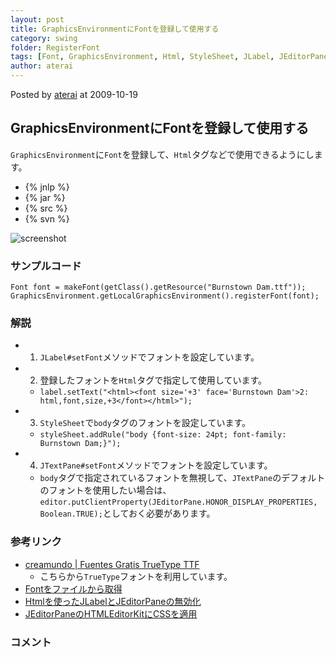 ```yaml
---
layout: post
title: GraphicsEnvironmentにFontを登録して使用する
category: swing
folder: RegisterFont
tags: [Font, GraphicsEnvironment, Html, StyleSheet, JLabel, JEditorPane, JTextPane]
author: aterai
---
```


Posted by [aterai](http://terai.xrea.jp/aterai.html) at 2009-10-19

## GraphicsEnvironmentにFontを登録して使用する
`GraphicsEnvironment`に`Font`を登録して、`Html`タグなどで使用できるようにします。

- {% jnlp %}
- {% jar %}
- {% src %}
- {% svn %}

<!-- dummy comment line for breaking list -->

![screenshot](https://lh4.googleusercontent.com/_9Z4BYR88imo/TQTRkZgST0I/AAAAAAAAAhY/czEyIQL0NfY/s800/RegisterFont.png)

### サンプルコード
<pre class="prettyprint"><code>Font font = makeFont(getClass().getResource("Burnstown Dam.ttf"));
GraphicsEnvironment.getLocalGraphicsEnvironment().registerFont(font);
</code></pre>

### 解説
- 1. `JLabel#setFont`メソッドでフォントを設定しています。
- 2. 登録したフォントを`Html`タグで指定して使用しています。
    - `label.setText("<html><font size='+3' face='Burnstown Dam'>2: html,font,size,+3</font></html>");`
- 3. `StyleSheet`で`body`タグのフォントを設定しています。
    - `styleSheet.addRule("body {font-size: 24pt; font-family: Burnstown Dam;}");`
- 4. `JTextPane#setFont`メソッドでフォントを設定しています。
    - `body`タグで指定されているフォントを無視して、`JTextPane`のデフォルトのフォントを使用したい場合は、`editor.putClientProperty(JEditorPane.HONOR_DISPLAY_PROPERTIES, Boolean.TRUE);`としておく必要があります。

<!-- dummy comment line for breaking list -->

### 参考リンク
- [creamundo | Fuentes Gratis TrueType TTF](http://www.creamundo.com/)
    - こちらから`TrueType`フォントを利用しています。
- [Fontをファイルから取得](http://terai.xrea.jp/Swing/CreateFont.html)
- [Htmlを使ったJLabelとJEditorPaneの無効化](http://terai.xrea.jp/Swing/DisabledHtmlLabel.html)
- [JEditorPaneのHTMLEditorKitにCSSを適用](http://terai.xrea.jp/Swing/StyleSheet.html)

<!-- dummy comment line for breaking list -->

### コメント

